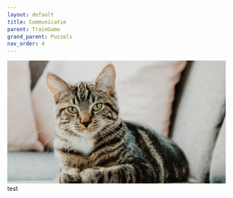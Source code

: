 ```yaml
---
layout: default
title: Communicatie
parent: TrainGame
grand_parent: Puzzels
nav_order: 4
---
```

![](2022-05-18-19-52-50.png)
test


